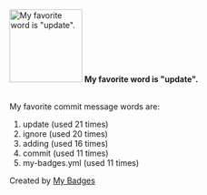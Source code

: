 <img src="https://my-badges.github.io/my-badges/favorite-word.png" alt="My favorite word is &quot;update&quot;." title="My favorite word is &quot;update&quot;." width="128">
<strong>My favorite word is &quot;update&quot;.</strong>
<br><br>

My favorite commit message words are:

1. update (used 21 times)
2. ignore (used 20 times)
3. adding (used 16 times)
4. commit (used 11 times)
5. my-badges.yml (used 11 times)


Created by <a href="https://github.com/my-badges/my-badges">My Badges</a>